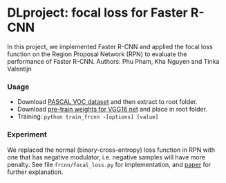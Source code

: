 # DLproject: focal loss for Faster R-CNN
In this project, we implemented Faster R-CNN and applied the focal loss function on the Region Proposal Network (RPN) to evaluate the performance of Faster R-CNN.
Authors: Phu Pham, Kha Nguyen and Tinka Valentijn

### Usage
* Download [PASCAL VOC dataset](http://host.robots.ox.ac.uk/pascal/VOC/voc2012/VOCtrainval_11-May-2012.tar) and then extract to root folder.
* Download [pre-train weights for VGG16 net](https://github.com/fchollet/deep-learning-models/releases/download/v0.1/vgg16_weights_tf_dim_ordering_tf_kernels.h5) and place in root folder.
* Training: `python train_frcnn -[options] [value]`

### Experiment
We replaced the normal (binary-cross-entropy) loss function in RPN with one that has negative modulator, i.e. negative samples will have more penalty. See file `frcnn/focal_loss.py` for implementation, and [paper](https://arxiv.org/pdf/1708.02002.pdf) for further explanation.
